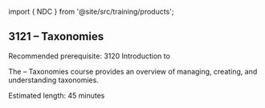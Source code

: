 import { NDC } from '@site/src/training/products';

## 3121 <NDC /> – Taxonomies

Recommended prerequisite: 3120 Introduction to <NDC />

The <NDC /> – Taxonomies course provides an overview of managing, creating, and understanding taxonomies.

Estimated length: 45 minutes
